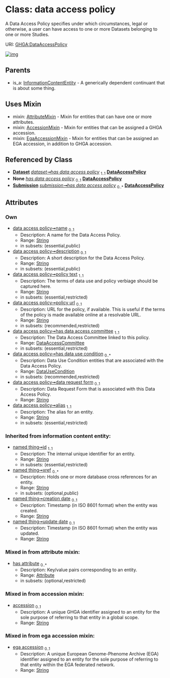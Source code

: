 
# Class: data access policy


A Data Access Policy specifies under which circumstances, legal or otherwise, a user can have access to one or more Datasets belonging to one or more Studies.

URI: [GHGA:DataAccessPolicy](https://w3id.org/GHGA/DataAccessPolicy)


[![img](https://yuml.me/diagram/nofunky;dir:TB/class/[Submission],[InformationContentEntity],[EgaAccessionMixin],[Dataset],[DataUseCondition],[DataUseCondition]<has%20data%20use%20condition%200..*-++[DataAccessPolicy&#124;name:string%20%3F;description:string%20%3F;policy_text:string;policy_url:string%20%3F;data_request_form:string%20%3F;alias:string;accession:string%20%3F;ega_accession:string%20%3F;id(i):string;xref(i):string%20*;creation_date(i):string%20%3F;update_date(i):string%20%3F;schema_type(i):string%20%3F;schema_version(i):string%20%3F],[DataAccessCommittee]<has%20data%20access%20committee%201..1-++[DataAccessPolicy],[Dataset]++-%20has%20data%20access%20policy%201..1>[DataAccessPolicy],[Dataset]-%20has%20data%20access%20policy(i)%200..1>[DataAccessPolicy],[Submission]-%20has%20data%20access%20policy(i)%200..1>[DataAccessPolicy],[Submission]++-%20has%20data%20access%20policy%200..*>[DataAccessPolicy],[DataAccessPolicy]uses%20-.->[AttributeMixin],[DataAccessPolicy]uses%20-.->[AccessionMixin],[DataAccessPolicy]uses%20-.->[EgaAccessionMixin],[InformationContentEntity]^-[DataAccessPolicy],[DataAccessCommittee],[AttributeMixin],[Attribute],[AccessionMixin])](https://yuml.me/diagram/nofunky;dir:TB/class/[Submission],[InformationContentEntity],[EgaAccessionMixin],[Dataset],[DataUseCondition],[DataUseCondition]<has%20data%20use%20condition%200..*-++[DataAccessPolicy&#124;name:string%20%3F;description:string%20%3F;policy_text:string;policy_url:string%20%3F;data_request_form:string%20%3F;alias:string;accession:string%20%3F;ega_accession:string%20%3F;id(i):string;xref(i):string%20*;creation_date(i):string%20%3F;update_date(i):string%20%3F;schema_type(i):string%20%3F;schema_version(i):string%20%3F],[DataAccessCommittee]<has%20data%20access%20committee%201..1-++[DataAccessPolicy],[Dataset]++-%20has%20data%20access%20policy%201..1>[DataAccessPolicy],[Dataset]-%20has%20data%20access%20policy(i)%200..1>[DataAccessPolicy],[Submission]-%20has%20data%20access%20policy(i)%200..1>[DataAccessPolicy],[Submission]++-%20has%20data%20access%20policy%200..*>[DataAccessPolicy],[DataAccessPolicy]uses%20-.->[AttributeMixin],[DataAccessPolicy]uses%20-.->[AccessionMixin],[DataAccessPolicy]uses%20-.->[EgaAccessionMixin],[InformationContentEntity]^-[DataAccessPolicy],[DataAccessCommittee],[AttributeMixin],[Attribute],[AccessionMixin])

## Parents

 *  is_a: [InformationContentEntity](InformationContentEntity.md) - A generically dependent continuant that is about some thing.

## Uses Mixin

 *  mixin: [AttributeMixin](AttributeMixin.md) - Mixin for entities that can have one or more attributes.
 *  mixin: [AccessionMixin](AccessionMixin.md) - Mixin for entities that can be assigned a GHGA accession.
 *  mixin: [EgaAccessionMixin](EgaAccessionMixin.md) - Mixin for entities that can be assigned an EGA accession, in addition to GHGA accession.

## Referenced by Class

 *  **[Dataset](Dataset.md)** *[dataset➞has data access policy](dataset_has_data_access_policy.md)*  <sub>1..1</sub>  **[DataAccessPolicy](DataAccessPolicy.md)**
 *  **None** *[has data access policy](has_data_access_policy.md)*  <sub>0..1</sub>  **[DataAccessPolicy](DataAccessPolicy.md)**
 *  **[Submission](Submission.md)** *[submission➞has data access policy](submission_has_data_access_policy.md)*  <sub>0..\*</sub>  **[DataAccessPolicy](DataAccessPolicy.md)**

## Attributes


### Own

 * [data access policy➞name](data_access_policy_name.md)  <sub>0..1</sub>
     * Description: A name for the Data Access Policy.
     * Range: [String](types/String.md)
     * in subsets: (essential,public)
 * [data access policy➞description](data_access_policy_description.md)  <sub>0..1</sub>
     * Description: A short description for the Data Access Policy.
     * Range: [String](types/String.md)
     * in subsets: (essential,public)
 * [data access policy➞policy text](data_access_policy_policy_text.md)  <sub>1..1</sub>
     * Description: The terms of data use and policy verbiage should be captured here.
     * Range: [String](types/String.md)
     * in subsets: (essential,restricted)
 * [data access policy➞policy url](data_access_policy_policy_url.md)  <sub>0..1</sub>
     * Description: URL for the policy, if available. This is useful if the terms of the policy is made available online at a resolvable URL.
     * Range: [String](types/String.md)
     * in subsets: (recommended,restricted)
 * [data access policy➞has data access committee](data_access_policy_has_data_access_committee.md)  <sub>1..1</sub>
     * Description: The Data Access Committee linked to this policy.
     * Range: [DataAccessCommittee](DataAccessCommittee.md)
     * in subsets: (essential,restricted)
 * [data access policy➞has data use condition](data_access_policy_has_data_use_condition.md)  <sub>0..\*</sub>
     * Description: Data Use Condition entities that are associated with the Data Access Policy.
     * Range: [DataUseCondition](DataUseCondition.md)
     * in subsets: (recommended,restricted)
 * [data access policy➞data request form](data_access_policy_data_request_form.md)  <sub>0..1</sub>
     * Description: Data Request Form that is associated with this Data Access Policy.
     * Range: [String](types/String.md)
 * [data access policy➞alias](data_access_policy_alias.md)  <sub>1..1</sub>
     * Description: The alias for an entity.
     * Range: [String](types/String.md)
     * in subsets: (essential,restricted)

### Inherited from information content entity:

 * [named thing➞id](named_thing_id.md)  <sub>1..1</sub>
     * Description: The internal unique identifier for an entity.
     * Range: [String](types/String.md)
     * in subsets: (essential,restricted)
 * [named thing➞xref](named_thing_xref.md)  <sub>0..\*</sub>
     * Description: Holds one or more database cross references for an entity.
     * Range: [String](types/String.md)
     * in subsets: (optional,public)
 * [named thing➞creation date](named_thing_creation_date.md)  <sub>0..1</sub>
     * Description: Timestamp (in ISO 8601 format) when the entity was created.
     * Range: [String](types/String.md)
 * [named thing➞update date](named_thing_update_date.md)  <sub>0..1</sub>
     * Description: Timestamp (in ISO 8601 format) when the entity was updated.
     * Range: [String](types/String.md)

### Mixed in from attribute mixin:

 * [has attribute](has_attribute.md)  <sub>0..\*</sub>
     * Description: Key/value pairs corresponding to an entity.
     * Range: [Attribute](Attribute.md)
     * in subsets: (optional,restricted)

### Mixed in from accession mixin:

 * [accession](accession.md)  <sub>0..1</sub>
     * Description: A unique GHGA identifier assigned to an entity for the sole purpose of referring to that entity in a global scope.
     * Range: [String](types/String.md)

### Mixed in from ega accession mixin:

 * [ega accession](ega_accession.md)  <sub>0..1</sub>
     * Description: A unique European Genome-Phenome Archive (EGA) identifier assigned to an entity for the sole purpose of referring to that entity within the EGA federated network.
     * Range: [String](types/String.md)
